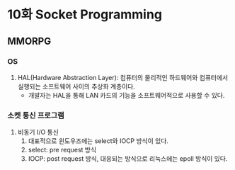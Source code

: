 # 10화 Socket Programming
## MMORPG
### OS
1. HAL(Hardware Abstraction Layer): 컴퓨터의 물리적인 하드웨어와 컴퓨터에서 실행되는 소프트웨어 사이의 추상화 계층이다.
    * 개발자는 HAL을 통해 LAN 카드의 기능을 소프트웨어적으로 사용할 수 있다.

### 소켓 통신 프로그램
1. 비동기 I/O 통신
    1) 대표적으로 윈도우즈에는 select와 IOCP 방식이 있다.
    2) select: pre request 방식
    3) IOCP: post request 방식, 대응되는 방식으로 리눅스에는 epoll 방식이 있다.
